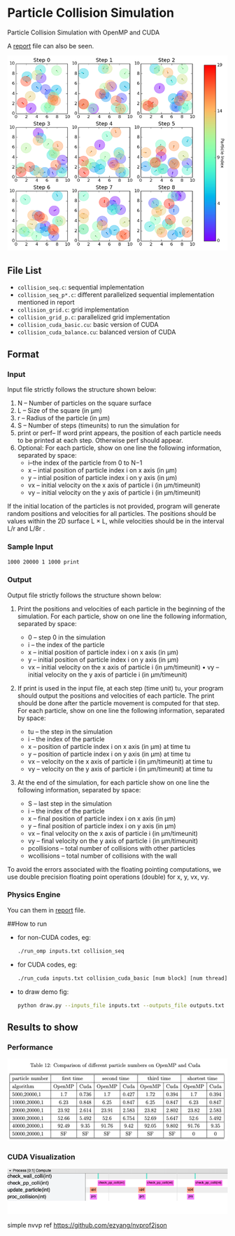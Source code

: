 # Particle Collision Simulation

Particle Collision Simulation with OpenMP and CUDA

A [report](report.pdf) file can also be seen.

![fig](figs/colli_demo.png)

## File List

* `collision_seq.c`: sequential implementation
* `collision_seq_p*.c`: different parallelized sequential implementation mentioned in report
* `collision_grid.c`: grid implementation 
* `collision_grid_p.c`: parallelized grid implementation 
* `collision_cuda_basic.cu`: basic version of CUDA 
* `collision_cuda_balance.cu`: balanced version of CUDA

## Format

### Input

Input file strictly follows the structure shown below: 

1. N – Number of particles on the square surface  
2. L – Size of the square (in μm)  
3. r – Radius of the particle (in μm)  
4. S – Number of steps (timeunits) to run the simulation for  
5. print or perf– If word print appears, the position of each particle needs to be printed at each step.  Otherwise perf should appear.  
6. Optional: For each particle, show on one line the following information, separated by space: 
   * i–the index of the particle from 0 to N−1
   * x – intial position of particle index i on x axis (in μm)
   * y – intial position of particle index i on y axis (in μm)
   * vx – initial velocity on the x axis of particle i (in μm/timeunit) 
   * vy – initial velocity on the y axis of particle i (in μm/timeunit) 

If the initial location of the particles is not provided, program will generate random positions and velocities for all particles. The positions should be values within the 2D surface L × L, while velocities should be in the interval L/r and L/8r . 

### Sample Input

```
1000 20000 1 1000 print
```

### Output

Output file strictly follows the structure shown below: 

1. Print the positions and velocities of each particle in the beginning of the simulation. For each particle, show on one line the following information, separated by space: 
   * 0 – step 0 in the simulation
   * i – the index of the particle
   * x – initial position of particle index i on x axis (in μm)
   * y – initial position of particle index i on y axis (in μm)
   * vx – initial velocity on the x axis of particle i (in μm/timeunit) • vy – initial velocity on the y axis of particle i (in μm/timeunit) 
   
2. If print is used in the input file, at each step (time unit) tu, your program should output the positions and velocities of each particle. The print should be done after the particle movement is computed for that step. For each particle, show on one line the following information, separated by space: 
   * tu – the step in the simulation
   * i – the index of the particle
   * x – position of particle index i on x axis (in μm) at time tu
   * y – position of particle index i on y axis (in μm) at time tu
   * vx – velocity on the x axis of particle i (in μm/timeunit) at time tu 
   * vy – velocity on the y axis of particle i (in μm/timeunit) at time tu 
   
3. At the end of the simulation, for each particle show on one line the following information, separated by space: 
   * S – last step in the simulation
   * i – the index of the particle
   * x – final position of particle index i on x axis (in μm)
   * y – final position of particle index i on y axis (in μm)
   * vx – final velocity on the x axis of particle i (in μm/timeunit) 
   * vy – final velocity on the y axis of particle i (in μm/timeunit) 
   * pcollisions – total number of collisions with other particles
   * wcollisions – total number of collisions with the wall 
   

To avoid the errors associated with the floating pointing computations, we use double precision floating point operations (double) for x, y, vx, vy. 

### Physics Engine

You can them in [report](report.pdf) file.

##How to run

* for non-CUDA codes, eg:

  ```bash
  ./run_omp inputs.txt collision_seq
  ```

* for CUDA codes, eg:

  ```bash
  ./run_cuda inputs.txt collision_cuda_basic [num block] [num thread]
  ```

* to draw demo fig:

  ```bash
  python draw.py --inputs_file inputs.txt --outputs_file outputs.txt
  ```

## Results to show

### Performance

![tab](figs/tab.png)

### CUDA Visualization

![nvvp](figs/nvvp.png)

simple nvvp ref https://github.com/ezyang/nvprof2json

